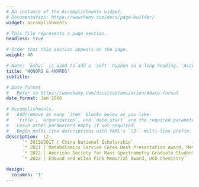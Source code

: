 ```yaml
---
# An instance of the Accomplishments widget.
# Documentation: https://wowchemy.com/docs/page-builder/
widget: accomplishments

# This file represents a page section.
headless: true

# Order that this section appears on the page.
weight: 40

# Note: `&shy;` is used to add a 'soft' hyphen in a long heading. 'Accomplish&shy;ments'
title: 'HONORS & AWARDS'
subtitle:

# Date format
#   Refer to https://wowchemy.com/docs/customization/#date-format
date_format: Jan 2006

# Accomplishments.
#   Add/remove as many `item` blocks below as you like.
#   `title`, `organization`, and `date_start` are the required parameters.
#   Leave other parameters empty if not required.
#   Begin multi-line descriptions with YAML's `|2-` multi-line prefix.
description:  |2-
      `* 2015&2017 | China National Scholarship`
      `* 2021 | Metabolomics Service Cores Best Presentation Award, Metabolomics Association of North America annual conference`
      `* 2022 | American Society for Mass Spectrometry Graduate Student Travel Award`
      `* 2022 | Edmund and Wilma Fink Memorial Award, UCD Chemistry`

design:
  columns: '1'
---
```

